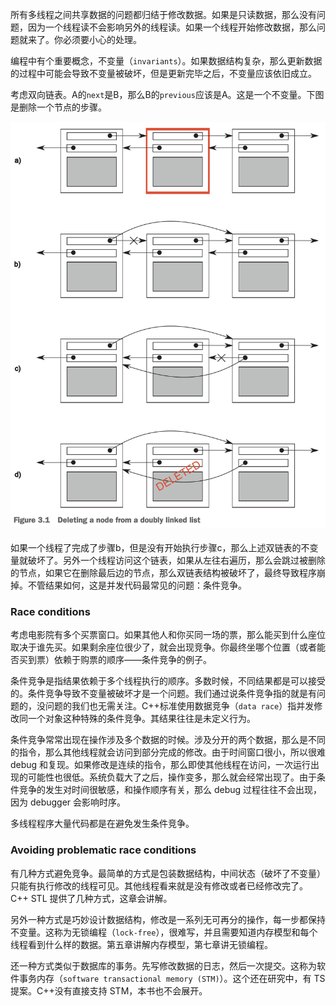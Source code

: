 所有多线程之间共享数据的问题都归结于修改数据。如果是只读数据，那么没有问题，因为一个线程读不会影响另外的线程读。如果一个线程开始修改数据，那么问题就来了。你必须要小心的处理。

编程中有个重要概念，不变量（`invariants`）。如果数据结构复杂，那么更新数据的过程中可能会导致不变量被破坏，但是更新完毕之后，不变量应该依旧成立。

考虑双向链表。A的`next`是B，那么B的`previous`应该是A。这是一个不变量。下图是删除一个节点的步骤。

![](0101.png)

如果一个线程了完成了步骤b，但是没有开始执行步骤c，那么上述双链表的不变量就破坏了。另外一个线程访问这个链表，如果从左往右遍历，那么会跳过被删除的节点，如果它在删除最后边的节点，那么双链表结构被破坏了，最终导致程序崩掉。不管结果如何，这是并发代码最常见的问题：条件竞争。

### Race conditions
考虑电影院有多个买票窗口。如果其他人和你买同一场的票，那么能买到什么座位取决于谁先买。如果剩余座位很少了，就会出现竞争。你最终坐哪个位置（或者能否买到票）依赖于购票的顺序——条件竞争的例子。

条件竞争是指结果依赖于多个线程执行的顺序。多数时候，不同结果都是可以接受的。条件竞争导致不变量被破坏才是一个问题。我们通过说条件竞争指的就是有问题的，没问题的我们也无需关注。C++标准使用数据竞争（`data race`）指并发修改同一个对象这种特殊的条件竞争。其结果往往是未定义行为。

条件竞争常常出现在操作涉及多个数据的时候。涉及分开的两个数据，那么是不同的指令，那么其他线程就会访问到部分完成的修改。由于时间窗口很小，所以很难 debug 和复现。如果修改是连续的指令，那么即使其他线程在访问，一次运行出现的可能性也很低。系统负载大了之后，操作变多，那么就会经常出现了。由于条件竞争的发生对时间很敏感，和操作顺序有关，那么 debug 过程往往不会出现，因为 debugger 会影响时序。

多线程程序大量代码都是在避免发生条件竞争。

### Avoiding problematic race conditions
有几种方式避免竞争。最简单的方式是包装数据结构，中间状态（破坏了不变量）只能有执行修改的线程可见。其他线程看来就是没有修改或者已经修改完了。C++ STL 提供了几种方式，这章会讲解。

另外一种方式是巧妙设计数据结构，修改是一系列无可再分的操作，每一步都保持不变量。这称为无锁编程（`lock-free`），很难写，并且需要知道内存模型和每个线程看到什么样的数据。第五章讲解内存模型，第七章讲无锁编程。

还一种方式类似于数据库的事务。先写修改数据的日志，然后一次提交。这称为软件事务内存（`software transactional memory (STM)`）。这个还在研究中，有 TS 提案。C++没有直接支持 STM，本书也不会展开。
